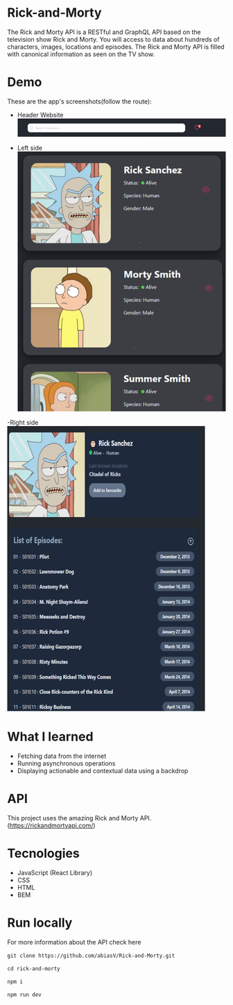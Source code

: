 # Rick-and-Morty

The Rick and Morty API is a RESTful and GraphQL API based on the television show Rick and Morty. You will access to data about hundreds of characters, images, locations and episodes. The Rick and Morty API is filled with canonical information as seen on the TV show.

# Demo

These are the app's screenshots(follow the route):

- Header Website
 ![Optional Text](./Mockup/Header-Module.png)

 - Left side
 ![Optional Text](Mockup/Left-side-Module.png)

 -Right side
 ![Optional Text](./Mockup/Right-side-Module.png)


# What I learned

- Fetching data from the internet
- Running asynchronous operations
- Displaying actionable and contextual data using a backdrop

# API

This project uses the amazing Rick and Morty API. (https://rickandmortyapi.com/)

# Tecnologies

* JavaScript (React Library)
* CSS
* HTML
* BEM

# Run locally

For more information about the API check here

```
git clone https://github.com/abiasV/Rick-and-Morty.git
```
```
cd rick-and-morty
```
```
npm i
```
```
npm run dev
```